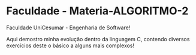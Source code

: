 # Faculdade - Materia-ALGORITMO-2

Faculdade UniCesumar - Engenharia de Software!

Aqui demostro minha evolução dentro da linguagem C, contendo diversos exercícios deste o básico a alguns mais complexos!
